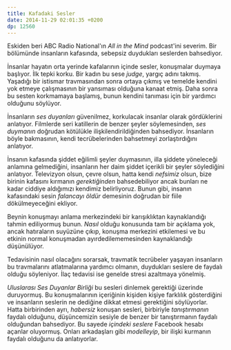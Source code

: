 ```yaml
---
title: Kafadaki Sesler
date: 2014-11-29 02:01:35 +0200
dp: 12560
---
```


Eskiden beri ABC Radio National'ın *All in the Mind* podcast'ini
severim. Bir bölümünde insanların kafasında, sebepsiz duydukları
seslerden bahsediyor.

İnsanlar hayatın orta yerinde kafalarının içinde sesler, konuşmalar
duymaya başlıyor. İlk tepki korku. Bir kadın bu sese *judge*, yargıç
adını takmış. Yaşadığı bir istismar travmasından sonra ortaya çıkmış ve
temelde kendini yok etmeye çalışmasının bir yansıması olduğuna kanaat
etmiş. Daha sonra bu sesten korkmamaya başlamış, bunun kendini tanıması
için bir yardımcı olduğunu söylüyor.

İnsanların *ses duyanları* güvenilmez, korkulacak insanlar olarak
gördüklerini anlatıyor. Filmlerde seri katillerin de benzer şeyler
söylemesinden, *ses duymanın* doğrudan kötülükle ilişkilendirildiğinden
bahsediyor. İnsanların böyle bakmasının, kendi tecrübelerinden
bahsetmeyi zorlaştırdığını anlatıyor.

İnsanın kafasında şiddet eğilimli şeyler duymasının, illa şiddete
yöneleceği anlamına gelmediğini, insanların her daim şiddet içerikli bir
şeyler söylediğini anlatıyor. Televizyon olsun, çevre olsun, hatta kendi
*nefsimiz* olsun, bize birinin kafasını kırmanın *gerektiğinden*
bahsedebiliyor ancak bunları ne kadar ciddiye aldığımızı kendimiz
belirliyoruz. Bunun gibi, insanın kafasındaki sesin *falancayı öldür*
demesinin doğrudan bir fiile dökülmeyeceğini ekliyor.

Beynin konuşmayı anlama merkezindeki bir karışıklıktan kaynaklandığı
tahmin ediliyormuş bunun. *Nasıl* olduğu konusunda tam bir açıklama yok,
ancak hatıraların suyüzüne çıkıp, konuşma merkezini etkilemesi ve bu
etkinin normal konuşmadan ayırdedilememesinden kaynaklandığı
düşünülüyor.

Tedavisinin nasıl olacağını sorarsak, travmatik tecrübeler yaşayan
insanların bu travmalarını atlatmalarına yardımcı olmanın, duydukları
seslere de faydalı olduğu söyleniyor. İlaç tedavisi ise genelde stresi
azaltmaya yönelmiş.

*Uluslarası Ses Duyanlar Birliği* bu sesleri dinlemek gerektiği üzerinde
duruyormuş. Bu konuşmalarının içeriğinin kişiden kişiye farklılık
gösterdiğini ve insanların seslerin ne dediğine dikkat etmesi
gerektiğini söylüyorlar. Hatta birbirinden ayrı, *habersiz* konuşan
sesleri, birbiriyle *tanıştırmanın* faydalı olduğunu, düşüncemizin
sesiyle de benzer bir tanıştırmanın faydalı olduğundan bahsediyor. Bu
sayede *içindeki seslere* Facebook hesabı açanlar oluyormuş. Onları
arkadaşları gibi *modelleyip*, bir ilişki kurmanın faydalı olduğunu da
anlatıyorlar.
